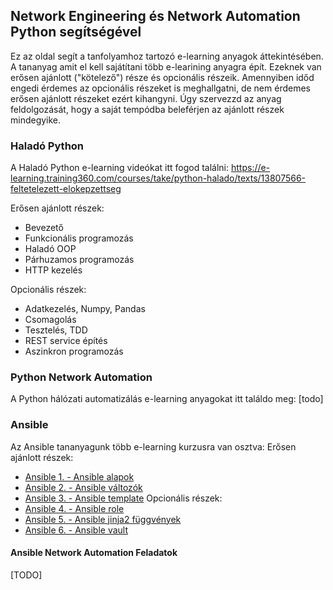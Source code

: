 ## Network Engineering és Network Automation Python segítségével

Ez az oldal segít a tanfolyamhoz tartozó e-learning anyagok áttekintésében. A tananyag amit el kell sajátítani több e-learining anyagra épít. Ezeknek van erősen ajánlott ("kötelező") része és opcionális részeik. Amennyiben időd engedi érdemes az opcionális részeket is meghallgatni, de nem érdemes erősen ajánlott részeket ezért kihangyni. Úgy szervezzd az anyag feldolgozását, hogy a saját tempódba beleférjen az ajánlott részek mindegyike.

### Haladó Python

A Haladó Python e-learning videókat itt fogod találni: https://e-learning.training360.com/courses/take/python-halado/texts/13807566-feltetelezett-elokepzettseg

Erősen ajánlott részek:
* Bevezető
* Funkcionális programozás
* Haladó OOP
* Párhuzamos programozás
* HTTP kezelés

Opcionális részek:
* Adatkezelés, Numpy, Pandas
* Csomagolás
* Tesztelés, TDD
* REST service építés
* Aszinkron programozás

### Python Network Automation
A Python hálózati automatizálás e-learning anyagokat itt találdo meg: [todo]

### Ansible
Az Ansible tananyagunk több e-learning kurzusra van osztva:
Erősen ajánlott részek:
* [Ansible 1. - Ansible alapok](https://e-learning.training360.com/courses/take/ansible-1-ansible-alapok/lessons/33262238-01-ansible-bemutatasa)
* [Ansible 2. - Ansible változók](https://e-learning.training360.com/courses/take/ansible-2-ansible-valtozok/lessons/33262228-01-inventroy-kiegeszitese-valtozokkal)
* [Ansible 3. - Ansible template](https://e-learning.training360.com/courses/take/ansible-3-ansible-template/lessons/33262221-01-template-bevezeto)
Opcionális részek:
* [Ansible 4. - Ansible role](https://e-learning.training360.com/courses/take/ansible-4-ansible-role/lessons/33262212-01-bevezetes)
* [Ansible 5. - Ansible jinja2 függvények](https://e-learning.training360.com/courses/take/ansible-5-ansible-jinja2-fuggvenyek/lessons/33262199-01-bevezeto)
* [Ansible 6. - Ansible vault](https://e-learning.training360.com/courses/take/ansible-6-ansible-vault/lessons/33262192-01-bevezeto)

#### Ansible Network Automation Feladatok
[TODO]
